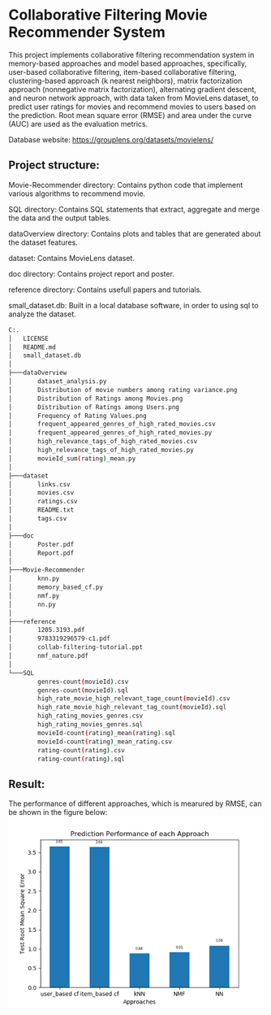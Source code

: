 Collaborative Filtering Movie Recommender System
================================================


This project implements collaborative filtering recommendation system in memory-based approaches and model based approaches, specifically, user-based collaborative filtering, item-based collaborative filtering, clustering-based approach (k nearest neighbors), matrix factorization approach (nonnegative matrix factorization), alternating gradient descent, and neuron network approach, with data taken from MovieLens dataset, to predict user ratings for movies and recommend movies to users based on the prediction. Root mean square error (RMSE) and area under the curve (AUC) are used as the evaluation metrics.

Database website: https://grouplens.org/datasets/movielens/

## Project structure:

Movie-Recommender directory: Contains python code that implement various algorithms to recommend movie.

SQL directory: Contains SQL statements that extract, aggregate and merge the data and the output tables.

dataOverview directory: Contains plots and tables that are generated about the dataset features.

dataset: Contains MovieLens dataset.

doc directory: Contains project report and poster.

reference directory: Contains usefull papers and tutorials.

small_dataset.db: Built in a local database software, in order to using sql to analyze the dataset.

```bash
C:.
│   LICENSE
│   README.md
│   small_dataset.db
│
├───dataOverview
│       dataset_analysis.py
│       Distribution of movie numbers among rating variance.png
│       Distribution of Ratings among Movies.png
│       Distribution of Ratings among Users.png
│       Frequency of Rating Values.png
│       frequent_appeared_genres_of_high_rated_movies.csv
│       frequent_appeared_genres_of_high_rated_movies.py
│       high_relevance_tags_of_high_rated_movies.csv
│       high_relevance_tags_of_high_rated_movies.py
│       movieId_sum(rating)_mean.py
│
├───dataset
│       links.csv
│       movies.csv
│       ratings.csv
│       README.txt
│       tags.csv
│
├───doc
│       Poster.pdf
│       Report.pdf
│
├───Movie-Recommender
│       knn.py
│       memory_based_cf.py
│       nmf.py
│       nn.py
│
├───reference
│       1205.3193.pdf
│       9783319296579-c1.pdf
│       collab-filtering-tutorial.ppt
│       nmf_nature.pdf
│
└───SQL
        genres-count(movieId).csv
        genres-count(movieId).sql
        high_rate_movie_high_relevant_tage_count(movieId).csv
        high_rate_movie_high_relevant_tag_count(movieId).sql
        high_rating_movies_genres.csv
        high_rating_movies_genres.sql
        movieId-count(rating)_mean(rating).sql
        movieId-count(rating)_mean_rating.csv
        rating-count(rating).csv
        rating-count(rating).sql
```

## Result:

The performance of different approaches, which is mearured by RMSE, can be shown in the figure below:
![Image1](https://github.com/robin-qu/Movie-Recommender/blob/master/Movie-Recommender/error.png)
